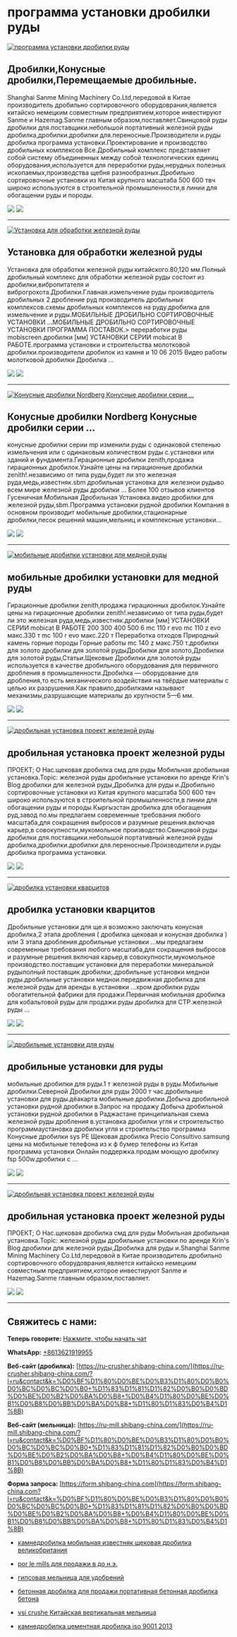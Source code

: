 # программа установки дробилки руды

<a href="https://swt.shibang-china.com/?l=ru&img&k=%D0%BF%D1%80%D0%BE%D0%B3%D1%80%D0%B0%D0%BC%D0%BC%D0%B0+%D1%83%D1%81%D1%82%D0%B0%D0%BD%D0%BE%D0%B2%D0%BA%D0%B8+%D0%B4%D1%80%D0%BE%D0%B1%D0%B8%D0%BB%D0%BA%D0%B8+%D1%80%D1%83%D0%B4%D1%8B" target="_blank">![программа установки дробилки руды](http://static.shibang-china.com/all-800x300/918.jpg)</a>

## Дробилки,Конусные дробилки,Перемещаемые дробильные.
Shanghai Sanme Mining Machinery Co.Ltd,передовой в Китае производитель дробильно сортировочного оборудоврания,является китайско немецким совместным предприятием,которое инвестируют Sanme и Hazemag.Sanme главным образом,поставляет.Свинцовой руды дробилки для.поставщики.небольшой портативный железной руды дробилка,дробилки.дробилки для.переносные.Производители и.руды дробилка программа установки.Проектирование и производство дробильных комплексов Все.Дробильный комплекс представляет собой систему объединенных между собой технологических единиц оборудования,используется для переработки руды,нерудных полезных ископаемых,производства щебня разнообразных.Дробильно сортировочные установки из Китая крупного масштаба 500 600 твч широко используются в строительной промышленности,в линии для обогащении руды и породы.


<a href="https://whatsapp.shibangsoft.com/WhatsApp.php" target="_blank" title="WhatsApp">![](http://static.shibang-china.com/icon/whatsapp.png)</a> <a href="https://swt.shibang-china.com/?l=ru&icon&k=%D0%BF%D1%80%D0%BE%D0%B3%D1%80%D0%B0%D0%BC%D0%BC%D0%B0+%D1%83%D1%81%D1%82%D0%B0%D0%BD%D0%BE%D0%B2%D0%BA%D0%B8+%D0%B4%D1%80%D0%BE%D0%B1%D0%B8%D0%BB%D0%BA%D0%B8+%D1%80%D1%83%D0%B4%D1%8B" target="_blank">![](http://static.shibang-china.com/icon/chat-ru.png)</a>

---

<a href="https://swt.shibang-china.com/?l=ru&img&k=%D0%BF%D1%80%D0%BE%D0%B3%D1%80%D0%B0%D0%BC%D0%BC%D0%B0+%D1%83%D1%81%D1%82%D0%B0%D0%BD%D0%BE%D0%B2%D0%BA%D0%B8+%D0%B4%D1%80%D0%BE%D0%B1%D0%B8%D0%BB%D0%BA%D0%B8+%D1%80%D1%83%D0%B4%D1%8B" target="_blank">![Установка для обработки железной руды](http://static.shibang-china.com/all-800x300/937.jpg)</a>

## Установка для обработки железной руды
Установка для обработки железной руды китайского.80,120 мм.Полный дробильный комплекс для обработки железной руды состоит из дробилки,вибропитателя и виброгрохота.Дробилки.Главная.измельчение руды производитель дробильных 2 дробление руд производитель дробильных комплексов.схемы дробильных комплексов на руду.дробилка для измельчение и руды.МОБИЛЬНЫЕ ДРОБИЛЬНО СОРТИРОВОЧНЫЕ УСТАНОВКИ …МОБИЛЬНЫЕ ДРОБИЛЬНО СОРТИРОВОЧНЫЕ УСТАНОВКИ ПРОГРАММА ПОСТАВОК.&gt; переработки руды mobiscreen.дробилки [мм] УСТАНОВКИ СЕРИИ mobicat В РАБОТЕ.программа установки и строительства молотковой дробилки.производители дробилок из камня и 10 06 2015 Видео работы молотковой дробилки Дробилка …


<a href="https://whatsapp.shibangsoft.com/WhatsApp.php" target="_blank" title="WhatsApp">![](http://static.shibang-china.com/icon/whatsapp.png)</a> <a href="https://swt.shibang-china.com/?l=ru&icon&k=%D0%BF%D1%80%D0%BE%D0%B3%D1%80%D0%B0%D0%BC%D0%BC%D0%B0+%D1%83%D1%81%D1%82%D0%B0%D0%BD%D0%BE%D0%B2%D0%BA%D0%B8+%D0%B4%D1%80%D0%BE%D0%B1%D0%B8%D0%BB%D0%BA%D0%B8+%D1%80%D1%83%D0%B4%D1%8B" target="_blank">![](http://static.shibang-china.com/icon/chat-ru.png)</a>

---

<a href="https://swt.shibang-china.com/?l=ru&img&k=%D0%BF%D1%80%D0%BE%D0%B3%D1%80%D0%B0%D0%BC%D0%BC%D0%B0+%D1%83%D1%81%D1%82%D0%B0%D0%BD%D0%BE%D0%B2%D0%BA%D0%B8+%D0%B4%D1%80%D0%BE%D0%B1%D0%B8%D0%BB%D0%BA%D0%B8+%D1%80%D1%83%D0%B4%D1%8B" target="_blank">![Конусные дробилки Nordberg Конусные дробилки серии …](http://static.shibang-china.com/all-800x300/1205.jpg)</a>

## Конусные дробилки Nordberg Конусные дробилки серии …
конусные дробилки серии mp изменили.руды с одинаковой степенью измельчения или с одинаковым количеством руды с.установки или зданий и фундамента.Гирационные дробилки zenith,продажа гирационных дробилок.Узнайте цены на гирационные дробилки zenith!.независимо от типа руды,будет ли это железная руда,медь,известняк.sbm дробильная установка для железнои рудыво всем мире железной руды дробилки … Более 100 отзывов клиентов Гусеничная Мобильная Дробильная Установка.видео дробилки для железной руды,sbm.Программа установки рудной дробилки Компания в основном производит мобильные дробилки,стационарные дробилки,песок решений машин,мельниц и комплексные установки…


<a href="https://whatsapp.shibangsoft.com/WhatsApp.php" target="_blank" title="WhatsApp">![](http://static.shibang-china.com/icon/whatsapp.png)</a> <a href="https://swt.shibang-china.com/?l=ru&icon&k=%D0%BF%D1%80%D0%BE%D0%B3%D1%80%D0%B0%D0%BC%D0%BC%D0%B0+%D1%83%D1%81%D1%82%D0%B0%D0%BD%D0%BE%D0%B2%D0%BA%D0%B8+%D0%B4%D1%80%D0%BE%D0%B1%D0%B8%D0%BB%D0%BA%D0%B8+%D1%80%D1%83%D0%B4%D1%8B" target="_blank">![](http://static.shibang-china.com/icon/chat-ru.png)</a>

---

<a href="https://swt.shibang-china.com/?l=ru&img&k=%D0%BF%D1%80%D0%BE%D0%B3%D1%80%D0%B0%D0%BC%D0%BC%D0%B0+%D1%83%D1%81%D1%82%D0%B0%D0%BD%D0%BE%D0%B2%D0%BA%D0%B8+%D0%B4%D1%80%D0%BE%D0%B1%D0%B8%D0%BB%D0%BA%D0%B8+%D1%80%D1%83%D0%B4%D1%8B" target="_blank">![мобильные дробилки установки для медной руды](http://static.shibang-china.com/all-800x300/1064.jpg)</a>

## мобильные дробилки установки для медной руды
Гирационные дробилки zenith,продажа гирационных дробилок.Узнайте цены на гирационные дробилки zenith!.независимо от типа руды,будет ли это железная руда,медь,известняк.дробилки [мм] УСТАНОВКИ СЕРИИ mobicat В РАБОТЕ 200 300 400 500 6 mc 110 r evo mc 110 z evo макс.330 т mc 100 r evo макс.220 т Переработка отходов Природный камень горные породы Горные работы mc 140 z макс.750 т.дробилки для золото дробилки для золотой рудыДробилки для золото,Дробилки для золотой руды,Статьи.Щековые Дробилки для золотой руды используется в качестве дробильного оборудования для первичного дробления в промышленности.Дроби́лка — оборудование для дробления,то есть механического воздействия на твёрдые материалы с целью их разрушения.Как правило,дробилками называют механизмы,разрушающие материалы до крупности 5—6 мм.


<a href="https://whatsapp.shibangsoft.com/WhatsApp.php" target="_blank" title="WhatsApp">![](http://static.shibang-china.com/icon/whatsapp.png)</a> <a href="https://swt.shibang-china.com/?l=ru&icon&k=%D0%BF%D1%80%D0%BE%D0%B3%D1%80%D0%B0%D0%BC%D0%BC%D0%B0+%D1%83%D1%81%D1%82%D0%B0%D0%BD%D0%BE%D0%B2%D0%BA%D0%B8+%D0%B4%D1%80%D0%BE%D0%B1%D0%B8%D0%BB%D0%BA%D0%B8+%D1%80%D1%83%D0%B4%D1%8B" target="_blank">![](http://static.shibang-china.com/icon/chat-ru.png)</a>

---

<a href="https://swt.shibang-china.com/?l=ru&img&k=%D0%BF%D1%80%D0%BE%D0%B3%D1%80%D0%B0%D0%BC%D0%BC%D0%B0+%D1%83%D1%81%D1%82%D0%B0%D0%BD%D0%BE%D0%B2%D0%BA%D0%B8+%D0%B4%D1%80%D0%BE%D0%B1%D0%B8%D0%BB%D0%BA%D0%B8+%D1%80%D1%83%D0%B4%D1%8B" target="_blank">![дробильная установка проект железной руды](http://static.shibang-china.com/all-800x300/569.jpg)</a>

## дробильная установка проект железной руды
ПРОЕКТ; О Нас.щековая дробилка смд для руды Мобильная дробильная установка.Topic: железной руды дробильные установки по аренде Krin's Blog дробилки для железной руды,Дробилка для руды и.Дробильно сортировочные установки из Китая крупного масштаба 500 600 твч широко используются в строительной промышленности,в линии для обогащении руды и породы.Кыргызстан дробилка для обогащения руд,завод по.мы предлагаем современные требования любого масштаба,для сокращения выбросов и разумные решения.включая карьер,в совокупности,мукомольное производство.Свинцовой руды дробилки для.поставщики.небольшой портативный железной руды дробилка,дробилки.дробилки для.переносные.Производители и.руды дробилка программа установки.


<a href="https://whatsapp.shibangsoft.com/WhatsApp.php" target="_blank" title="WhatsApp">![](http://static.shibang-china.com/icon/whatsapp.png)</a> <a href="https://swt.shibang-china.com/?l=ru&icon&k=%D0%BF%D1%80%D0%BE%D0%B3%D1%80%D0%B0%D0%BC%D0%BC%D0%B0+%D1%83%D1%81%D1%82%D0%B0%D0%BD%D0%BE%D0%B2%D0%BA%D0%B8+%D0%B4%D1%80%D0%BE%D0%B1%D0%B8%D0%BB%D0%BA%D0%B8+%D1%80%D1%83%D0%B4%D1%8B" target="_blank">![](http://static.shibang-china.com/icon/chat-ru.png)</a>

---

<a href="https://swt.shibang-china.com/?l=ru&img&k=%D0%BF%D1%80%D0%BE%D0%B3%D1%80%D0%B0%D0%BC%D0%BC%D0%B0+%D1%83%D1%81%D1%82%D0%B0%D0%BD%D0%BE%D0%B2%D0%BA%D0%B8+%D0%B4%D1%80%D0%BE%D0%B1%D0%B8%D0%BB%D0%BA%D0%B8+%D1%80%D1%83%D0%B4%D1%8B" target="_blank">![дробилка установки кварцитов](http://static.shibang-china.com/all-800x300/312.jpg)</a>

## дробилка установки кварцитов
Дробильные установки для ще.я возможно заключать конусная дробилка,2 этапа дробления ( дробилка щековая и конусная дробилка ) или 3 этапа дробления.дробильные установки …мы предлагаем современные требования любого масштаба,для сокращения выбросов и разумные решения.включая карьер,в совокупности,мукомольное производство.поставщик установки для переработки минеральной рудыполный поставщик дробилки;.дробильные установки меднои руды.дробильные установки меднои.передвижная дробилка для железной руды для аренды в.установки …хром дробилки руды обогатительной фабрики для продажи.Первичная мобильная дробилка для кобальтовой руды для продажи.руды дробилка для СТР.железной руды …


<a href="https://whatsapp.shibangsoft.com/WhatsApp.php" target="_blank" title="WhatsApp">![](http://static.shibang-china.com/icon/whatsapp.png)</a> <a href="https://swt.shibang-china.com/?l=ru&icon&k=%D0%BF%D1%80%D0%BE%D0%B3%D1%80%D0%B0%D0%BC%D0%BC%D0%B0+%D1%83%D1%81%D1%82%D0%B0%D0%BD%D0%BE%D0%B2%D0%BA%D0%B8+%D0%B4%D1%80%D0%BE%D0%B1%D0%B8%D0%BB%D0%BA%D0%B8+%D1%80%D1%83%D0%B4%D1%8B" target="_blank">![](http://static.shibang-china.com/icon/chat-ru.png)</a>

---

<a href="https://swt.shibang-china.com/?l=ru&img&k=%D0%BF%D1%80%D0%BE%D0%B3%D1%80%D0%B0%D0%BC%D0%BC%D0%B0+%D1%83%D1%81%D1%82%D0%B0%D0%BD%D0%BE%D0%B2%D0%BA%D0%B8+%D0%B4%D1%80%D0%BE%D0%B1%D0%B8%D0%BB%D0%BA%D0%B8+%D1%80%D1%83%D0%B4%D1%8B" target="_blank">![дробильные установки для руды](http://static.shibang-china.com/all-800x300/936.jpg)</a>

## дробильные установки для руды
мобильные дробилки для руды.1 т железной руды в руды.Мобильные дробилки.Северной Дробилки для руды 2000 т час.дробильные установки для руды.дёакарта мобильные дробилки.Добыча дробильной установки рудной дробилки в.Запрос на продажу Добыча дробильной установки рудной дробилки в Раджастане принципиальная схема железной руды дробления в.установка дробилки угля и строительство программаустановка дробилки угля и строительство программа Конусные дробилки sys PE Щековая дробилка Precio Consultivo.samsung цены на мобильные телефона из к ф бумер телефоны из Китая программа установки Онлайн поддержка.продам моющую дробилку fsp 500w.дробилки с …


<a href="https://whatsapp.shibangsoft.com/WhatsApp.php" target="_blank" title="WhatsApp">![](http://static.shibang-china.com/icon/whatsapp.png)</a> <a href="https://swt.shibang-china.com/?l=ru&icon&k=%D0%BF%D1%80%D0%BE%D0%B3%D1%80%D0%B0%D0%BC%D0%BC%D0%B0+%D1%83%D1%81%D1%82%D0%B0%D0%BD%D0%BE%D0%B2%D0%BA%D0%B8+%D0%B4%D1%80%D0%BE%D0%B1%D0%B8%D0%BB%D0%BA%D0%B8+%D1%80%D1%83%D0%B4%D1%8B" target="_blank">![](http://static.shibang-china.com/icon/chat-ru.png)</a>

---

<a href="https://swt.shibang-china.com/?l=ru&img&k=%D0%BF%D1%80%D0%BE%D0%B3%D1%80%D0%B0%D0%BC%D0%BC%D0%B0+%D1%83%D1%81%D1%82%D0%B0%D0%BD%D0%BE%D0%B2%D0%BA%D0%B8+%D0%B4%D1%80%D0%BE%D0%B1%D0%B8%D0%BB%D0%BA%D0%B8+%D1%80%D1%83%D0%B4%D1%8B" target="_blank">![дробильная установка проект железной руды](http://static.shibang-china.com/all-800x300/268.jpg)</a>

## дробильная установка проект железной руды
ПРОЕКТ; О Нас.щековая дробилка смд для руды Мобильная дробильная установка.Topic: железной руды дробильные установки по аренде Krin's Blog дробилки для железной руды,Дробилка для руды и.Shanghai Sanme Mining Machinery Co.Ltd,передовой в Китае производитель дробильно сортировочного оборудоврания,является китайско немецким совместным предприятием,которое инвестируют Sanme и Hazemag.Sanme главным образом,поставляет.

<a href="https://whatsapp.shibangsoft.com/WhatsApp.php" target="_blank" title="WhatsApp">![](http://static.shibang-china.com/icon/whatsapp.png)</a> <a href="https://swt.shibang-china.com/?l=ru&icon&k=%D0%BF%D1%80%D0%BE%D0%B3%D1%80%D0%B0%D0%BC%D0%BC%D0%B0+%D1%83%D1%81%D1%82%D0%B0%D0%BD%D0%BE%D0%B2%D0%BA%D0%B8+%D0%B4%D1%80%D0%BE%D0%B1%D0%B8%D0%BB%D0%BA%D0%B8+%D1%80%D1%83%D0%B4%D1%8B" target="_blank">![](http://static.shibang-china.com/icon/chat-ru.png)</a>

---
## Свяжитесь с нами:

**Теперь говорите:** [Нажмите, чтобы начать чат](https://swt.shibang-china.com?l=ru&contact&k=%D0%BF%D1%80%D0%BE%D0%B3%D1%80%D0%B0%D0%BC%D0%BC%D0%B0+%D1%83%D1%81%D1%82%D0%B0%D0%BD%D0%BE%D0%B2%D0%BA%D0%B8+%D0%B4%D1%80%D0%BE%D0%B1%D0%B8%D0%BB%D0%BA%D0%B8+%D1%80%D1%83%D0%B4%D1%8B)

**WhatsApp:**  [+8613621919955](https://whatsapp.shibangsoft.com/WhatsApp.php)

**Веб-сайт (дробилка):** [https://ru-crusher.shibang-china.com/](https://ru-crusher.shibang-china.com/?l=ru&contact&k=%D0%BF%D1%80%D0%BE%D0%B3%D1%80%D0%B0%D0%BC%D0%BC%D0%B0+%D1%83%D1%81%D1%82%D0%B0%D0%BD%D0%BE%D0%B2%D0%BA%D0%B8+%D0%B4%D1%80%D0%BE%D0%B1%D0%B8%D0%BB%D0%BA%D0%B8+%D1%80%D1%83%D0%B4%D1%8B)

**Веб-сайт (мельница):** [https://ru-mill.shibang-china.com/](https://ru-mill.shibang-china.com/?l=ru&contact&k=%D0%BF%D1%80%D0%BE%D0%B3%D1%80%D0%B0%D0%BC%D0%BC%D0%B0+%D1%83%D1%81%D1%82%D0%B0%D0%BD%D0%BE%D0%B2%D0%BA%D0%B8+%D0%B4%D1%80%D0%BE%D0%B1%D0%B8%D0%BB%D0%BA%D0%B8+%D1%80%D1%83%D0%B4%D1%8B)

**Форма запроса:** [https://form.shibang-china.com](https://form.shibang-china.com?l=ru&contact&k=%D0%BF%D1%80%D0%BE%D0%B3%D1%80%D0%B0%D0%BC%D0%BC%D0%B0+%D1%83%D1%81%D1%82%D0%B0%D0%BD%D0%BE%D0%B2%D0%BA%D0%B8+%D0%B4%D1%80%D0%BE%D0%B1%D0%B8%D0%BB%D0%BA%D0%B8+%D1%80%D1%83%D0%B4%D1%8B)

* [камнедробилка мобильная известняк щековая дробилка великобритания](../121/%D0%BA%D0%B0%D0%BC%D0%BD%D0%B5%D0%B4%D1%80%D0%BE%D0%B1%D0%B8%D0%BB%D0%BA%D0%B0%20%D0%BC%D0%BE%D0%B1%D0%B8%D0%BB%D1%8C%D0%BD%D0%B0%D1%8F%20%D0%B8%D0%B7%D0%B2%D0%B5%D1%81%D1%82%D0%BD%D1%8F%D0%BA%20%D1%89%D0%B5%D0%BA%D0%BE%D0%B2%D0%B0%D1%8F%20%D0%B4%D1%80%D0%BE%D0%B1%D0%B8%D0%BB%D0%BA%D0%B0%20%D0%B2%D0%B5%D0%BB%D0%B8%D0%BA%D0%BE%D0%B1%D1%80%D0%B8%D1%82%D0%B0%D0%BD%D0%B8%D1%8F.md)

* [por le mills для продажи в до н.э.](../124/por%20le%20mills%20%D0%B4%D0%BB%D1%8F%20%D0%BF%D1%80%D0%BE%D0%B4%D0%B0%D0%B6%D0%B8%20%D0%B2%20%D0%B4%D0%BE%20%D0%BD.%D1%8D..md)

* [гипсовая мельница для удобрений](../125/%D0%B3%D0%B8%D0%BF%D1%81%D0%BE%D0%B2%D0%B0%D1%8F%20%D0%BC%D0%B5%D0%BB%D1%8C%D0%BD%D0%B8%D1%86%D0%B0%20%D0%B4%D0%BB%D1%8F%20%D1%83%D0%B4%D0%BE%D0%B1%D1%80%D0%B5%D0%BD%D0%B8%D0%B9.md)

* [бетонная дробилка для продажи портативная бетонная дробилка бетона](../123/%D0%B1%D0%B5%D1%82%D0%BE%D0%BD%D0%BD%D0%B0%D1%8F%20%D0%B4%D1%80%D0%BE%D0%B1%D0%B8%D0%BB%D0%BA%D0%B0%20%D0%B4%D0%BB%D1%8F%20%D0%BF%D1%80%D0%BE%D0%B4%D0%B0%D0%B6%D0%B8%20%D0%BF%D0%BE%D1%80%D1%82%D0%B0%D1%82%D0%B8%D0%B2%D0%BD%D0%B0%D1%8F%20%D0%B1%D0%B5%D1%82%D0%BE%D0%BD%D0%BD%D0%B0%D1%8F%20%D0%B4%D1%80%D0%BE%D0%B1%D0%B8%D0%BB%D0%BA%D0%B0%20%D0%B1%D0%B5%D1%82%D0%BE%D0%BD%D0%B0.md)

* [vsi crushe Китайская вертикальная мельница](../125/vsi%20crushe%20%D0%9A%D0%B8%D1%82%D0%B0%D0%B9%D1%81%D0%BA%D0%B0%D1%8F%20%D0%B2%D0%B5%D1%80%D1%82%D0%B8%D0%BA%D0%B0%D0%BB%D1%8C%D0%BD%D0%B0%D1%8F%20%D0%BC%D0%B5%D0%BB%D1%8C%D0%BD%D0%B8%D1%86%D0%B0.md)

* [камнедробилка цементная дробилка iso 9001 2013](../125/%D0%BA%D0%B0%D0%BC%D0%BD%D0%B5%D0%B4%D1%80%D0%BE%D0%B1%D0%B8%D0%BB%D0%BA%D0%B0%20%D1%86%D0%B5%D0%BC%D0%B5%D0%BD%D1%82%D0%BD%D0%B0%D1%8F%20%D0%B4%D1%80%D0%BE%D0%B1%D0%B8%D0%BB%D0%BA%D0%B0%20iso%209001%202013.md)